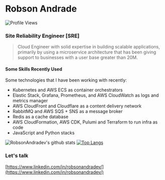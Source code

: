 # Robson Andrade

![Profile Views](https://komarev.com/ghpvc/?username=robsonandradev)

### Site Reliability Engineer [SRE]

> Cloud Engineer with solid expertise in building scalable applications, 
> primarily by using a microservice architecture that has been giving 
> support to businesses with a user base greater than 20M.

#### Some Skills Recently Used

Some technologies that I have been working with recently:
- Kubernetes and AWS ECS as container orchestrators
- Elastic Stack, Grafana, Prometheus, and AWS CloudWatch as logs and metrics manager
- AWS CloudFront and Cloudflare as a content delivery network
- RabbitMQ and AWS SQS + SNS as a message broker
- Redis as a cache database
- AWS CloudFormation, AWS CDK, Pulumi and Terraform to run infra as code
- JavaScript and Python stacks 

![RobsonAndradev's github stats](https://github-readme-stats.vercel.app/api?username=robsonandradev&show_icons=true&theme=dark)
[![Top Langs](https://github-readme-stats.vercel.app/api/top-langs/?username=robsonandradev&layout=compact)](https://github.com/robsonandradev/github-readme-stats)

### Let's talk

[https://www.linkedin.com/in/robsonandradev/](https://www.linkedin.com/in/robsonandradev/)
